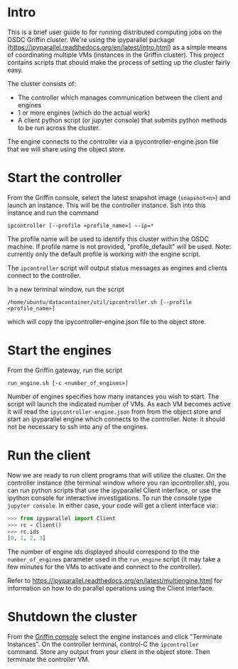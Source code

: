 # Intro

This is a brief user guide to for running distributed computing jobs on
the OSDC Griffin cluster.  We're using the ipyparallel package (https://ipyparallel.readthedocs.org/en/latest/intro.html)
as a simple means of coordinating multiple VMs (instances in the Griffin cluster).
This project contains scripts that should make the process of setting up the cluster fairly easy.

The cluster consists of:

* The controller which manages communication between the client and engines
* 1 or more engines (which do the actual work)
* A client python script (or jupyter console) that submits python methods to be run across the cluster.

The engine connects to the controller via a ipycontroller-engine.json file that we will share using
the object store.

# Start the controller

From the Griffin console, select the latest snapshot image (`snapshot<n>`) and launch an instance.
This will be the controller instance.  Ssh into this instance and run the command

    ipcontroller [--profile <profile_name>] --ip=*

The profile name will be used to identify this
cluster within the OSDC machine.  If profile name is not provided, "profile_default" will be used.
Note: currently only the default profile is working with the engine script.

The `ipcontroller` script will output status messages as engines and clients connect to the controller.

In a new terminal window, run the script

    /home/ubuntu/datacontainer/util/ipcontroller.sh [--profile <profile_name>]

which will copy the ipycontroller-engine.json file to the object store.

# Start the engines

From the Griffin gateway, run the script

    run_engine.sh [-c <number_of_engines>]

Number of engines specifies how many instances you wish to start.  The script will launch the indicated number of VMs.  As each VM becomes active it will read the `ipycontroller-engine.json` from from the object store and start an ipyparallel engine which connects to the controller. Note: it should not be necessary to ssh into any of the engines.

# Run the client

Now we are ready to run client programs that will utilize the cluster.  On the controller instance (the
terminal window where you ran ipcontroller.sh), you can run python scripts that use the ipyparallel Client
interface, or use the ipython console for interactive investigations.
To run the console type ``jupyter console``.  In either case, your code will get a client interface via::

```python
>>> from ipyparallel import Client
>>> rc = Client()
>>> rc.ids
[0, 1, 2, 3]
```

The number of engine ids displayed should correspond to the the `number_of_engines` parameter used in the
`run_engine` script  (it may take a few minutes for the VMs to activate and connect to the controller).

Refer to https://ipyparallel.readthedocs.org/en/latest/multiengine.html for information on how to do
parallel operations using the Client interface.

# Shutdown the cluster

From the [Griffin console](https://www.opensciencedatacloud.org/project/instances/) select the engine instances and click "Terminate Instances".
On the controller terminal, control-C the `ipcontroller` command.  Store any output from your client
in the object store. Then terminate the controller VM.
